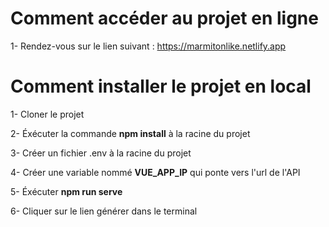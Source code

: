 # Comment accéder au projet en ligne 

1- Rendez-vous sur le lien suivant : <a> https://marmitonlike.netlify.app </a>

# Comment installer le projet en local

1- Cloner le projet

2- Éxécuter la commande <b>npm install</b> à la racine du projet

3- Créer un fichier .env à la racine du projet

4- Créer une variable nommé <b>VUE_APP_IP</b> qui ponte vers l'url de l'API

5- Éxécuter <b>npm run serve</b>

6- Cliquer sur le lien générer dans le terminal


